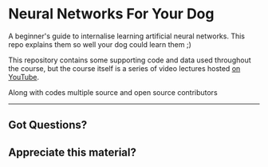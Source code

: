 # Neural Networks For Your Dog
A beginner's guide to internalise learning artificial neural networks. This repo explains them so well your dog could learn them ;)

This repository contains some supporting code and data used throughout the course, but the course itself is a series of video 
lectures hosted [on YouTube](https://www.youtube.com/playlist?list=PL9oKUrtC4VP5N3VtTTjhTfiHoFXmnrgPW). 

Along with codes multiple source and open source contributors


---

## Got Questions? 


## Appreciate this material?
